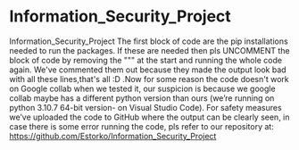 # Information_Security_Project
Information_Security_Project
The first block of code are the pip installations needed to run the packages. If these are needed then pls UNCOMMENT the block of code by removing the """ at the start and running the whole code again. We've commented them out because they made the output look bad with all these lines,that's all :D .Now for some reason the code doesn't work on Google collab when we tested it, our suspicion is because we google collab maybe has a different python version than ours (we’re running on python 3.10.7 64-bit version- on Visual Studio Code). 
For safety measures we’ve uploaded the code to GitHub where the output can be clearly seen, in case there is some error running the code, pls refer to our repository at: https://github.com/Estorko/Information_Security_Project 
